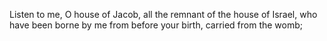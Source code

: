 Listen to me, O house of Jacob, all the remnant of the house of Israel, who have been borne by me from before your birth, carried from the womb;
